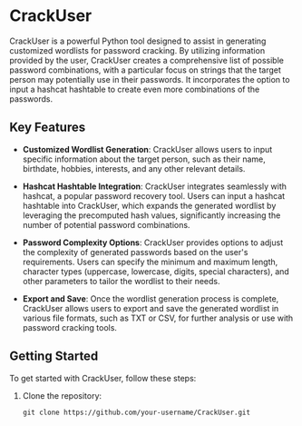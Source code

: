 # CrackUser

CrackUser is a powerful Python tool designed to assist in generating customized wordlists for password cracking. By utilizing information provided by the user, CrackUser creates a comprehensive list of possible password combinations, with a particular focus on strings that the target person may potentially use in their passwords. It incorporates the option to input a hashcat hashtable to create even more combinations of the passwords.

## Key Features

- **Customized Wordlist Generation**: CrackUser allows users to input specific information about the target person, such as their name, birthdate, hobbies, interests, and any other relevant details.

- **Hashcat Hashtable Integration**: CrackUser integrates seamlessly with hashcat, a popular password recovery tool. Users can input a hashcat hashtable into CrackUser, which expands the generated wordlist by leveraging the precomputed hash values, significantly increasing the number of potential password combinations.

- **Password Complexity Options**: CrackUser provides options to adjust the complexity of generated passwords based on the user's requirements. Users can specify the minimum and maximum length, character types (uppercase, lowercase, digits, special characters), and other parameters to tailor the wordlist to their needs.

- **Export and Save**: Once the wordlist generation process is complete, CrackUser allows users to export and save the generated wordlist in various file formats, such as TXT or CSV, for further analysis or use with password cracking tools.

## Getting Started

To get started with CrackUser, follow these steps:

1. Clone the repository:

   ```shell
   git clone https://github.com/your-username/CrackUser.git
